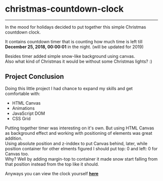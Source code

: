 # christmas-countdown-clock
---

In the mood for holidays decided to put together this simple Christmas countdown clock.

It contains countdown timer that is counting how much time is left till <br>
**December 25, 2018, 00:00:01** in the night. (will be updated for 2019)

Besides timer added simple snow-like background using canvas. <br>
Also what kind of Christmas it would be without some Christmas lights? :)


## Project Conclusion

Doing this little project I had chance to expand my skills and get comfortable with:  
* HTML Canvas  
* Animations
* JavaScript DOM
* CSS Grid  

Putting together timer was interesting on it's own. But using HTML Canvas as background effect and working with positioning of elements was great addition.  
Using absolute position and z-inddex to put Canvas behind, later, while position container for other elments figured I should put top: 0 and left: 0 for Canvas too.  
Why? Well by adding margin-top to container it made snow start falling from that position instead from the top like it should.

Anyways you can view the clock yourself **[here](https://nlesko.github.io/christmas-countdown-clock/)**